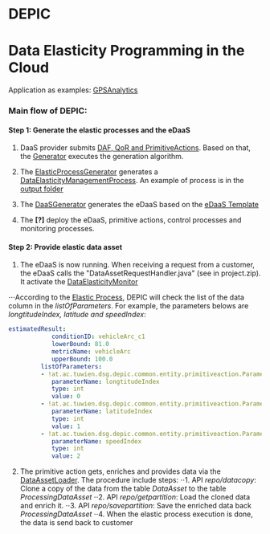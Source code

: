 # DEPIC
Data Elasticity Programming in the Cloud
=====

Application as examples: [GPSAnalytics](https://github.com/tuwiendsg/EPICS/tree/master/depic/examples/applications/GPSAnalytics)

### Main flow of DEPIC:

#### Step 1: Generate the elastic processes and the eDaaS

1. DaaS provider submits [DAF, QoR and PrimitiveActions](https://github.com/tuwiendsg/EPICS/tree/master/depic/examples/applications/GPSAnalytics/experiment1/case1/inputs). Based on that, the [Generator](https://github.com/tuwiendsg/EPICS/blob/master/depic/depic-tooling/src/main/java/at/ac/tuwien/dsg/depic/depictool/generator/Generator.java) executes the generation algorithm. 

2. The [ElasticProcessGenerator](https://github.com/tuwiendsg/EPICS/tree/master/depic/depic-elastic-process-generator/src/main/java/at/ac/tuwien/dsg/depic/elastic/process/generator) 
generates a [DataElasticityManagementProcess](https://github.com/tuwiendsg/EPICS/blob/master/depic/depic-common/src/main/java/at/ac/tuwien/dsg/depic/common/entity/eda/elasticprocess/DataElasticityManagementProcess.java).
An example of process is in the [output folder](https://github.com/tuwiendsg/EPICS/tree/master/depic/examples/applications/GPSAnalytics/experiment1/case1/output)

3. The [DaaSGenerator](https://github.com/tuwiendsg/EPICS/blob/master/depic/depic-tooling/src/main/java/at/ac/tuwien/dsg/depic/depictool/generator/DaaSGenerator.java) generates the eDaaS based on the [eDaaS Template](https://github.com/tuwiendsg/EPICS/tree/master/depic/depic-tooling/src/main/resources)

4. The **[?]** deploy the eDaaS, primitive actions, control processes and monitoring processes.

#### Step 2: Provide elastic data asset

1. The eDaaS is now running. When receiving a request from a customer, the eDaaS calls the "DataAssetRequestHandler.java" (see in project.zip). It activate the [DataElasticityMonitor](https://github.com/tuwiendsg/EPICS/blob/aa2521dfc706861752b11cf48ee3563e63452a9b/depic/orchestrator/src/main/java/at/ac/tuwien/dsg/orchestrator/dataelasticitycontroller/DataElasticityMonitor.java)

⋅⋅⋅According to the [Elastic Process](https://github.com/tuwiendsg/EPICS/blob/master/depic/examples/experiment1/case1/output/elastic_process.yml), DEPIC will check the list of the data column in the *listOfParameters*. For example, the parameters belows are *longtitudeIndex, latitude and speedIndex*:
```yaml
estimatedResult: 
            conditionID: vehicleArc_c1
            lowerBound: 81.0
            metricName: vehicleArc
            upperBound: 100.0
         listOfParameters: 
         - !at.ac.tuwien.dsg.depic.common.entity.primitiveaction.Parameter
            parameterName: longtitudeIndex
            type: int
            value: 0
         - !at.ac.tuwien.dsg.depic.common.entity.primitiveaction.Parameter
            parameterName: latitudeIndex
            type: int
            value: 1
         - !at.ac.tuwien.dsg.depic.common.entity.primitiveaction.Parameter
            parameterName: speedIndex
            type: int
            value: 2
```
2. The primitive action gets, enriches and provides data via the [DataAssetLoader](https://github.com/tuwiendsg/EPICS/blob/master/depic/data-asset-loader/src/main/java/at/ac/tuwien/dsg/dataassetloader/restws/DataassetResource.java). The procedure include steps:
⋅⋅1. API *repo/datacopy*: Clone a copy of the data from the table *DataAsset* to the table *ProcessingDataAsset*
⋅⋅2. API *repo/getpartition*: Load the cloned data and enrich it.
⋅⋅3. API *repo/savepartition*: Save the enriched data back *ProcessingDataAsset* 
⋅⋅4. When the elastic process execution is done, the data is send back to customer


